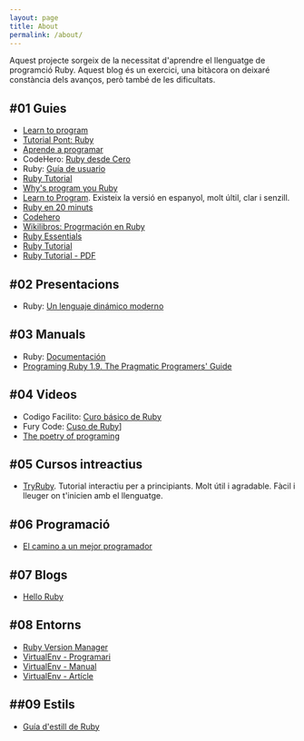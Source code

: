 ```yaml
---
layout: page
title: About
permalink: /about/
---
```



Aquest projecte sorgeix de la necessitat d'aprendre el llenguatge de programció Ruby. Aquest blog és un exercici, una bitàcora on deixaré constància dels avanços, però també de les dificultats.

## #01 Guies

- [Learn to program](https://pine.fm/LearnToProgram/)
- [Tutorial Pont: Ruby](https://www.tutorialspoint.com/ruby/index.htm)
- [Aprende a programar](http://rubysur.org/aprende.a.programar/)
- CodeHero: [Ruby desde Cero](http://codehero.co/series/ruby-desde-cero.html)
- Ruby: [Guía de usuario](http://es.tldp.org/Manuales-LuCAS/doc-guia-usuario-ruby/guia-usuario-ruby.pdf)
- [Ruby Tutorial](http://tryruby.org/levels/1/challenges/0)
- [Why's program you Ruby](http://www.rubyinside.com/media/poignant-guide.pdf)
- [Learn to Program](https://pine.fm/LearnToProgram/). Existeix la versió en espanyol, molt últil, clar i senzill.
- [Ruby en 20 minuts](https://www.ruby-lang.org/es/documentation/quickstart/)
- [Codehero](http://codehero.co/series/ruby-desde-cero.html)
- [Wikilibros: Progrmación en Ruby](https://es.wikibooks.org/wiki/Programaci%C3%B3n_en_Ruby)
- [Ruby Essentials](http://www.techotopia.com/index.php/Ruby_Essentials)
- [Ruby Tutorial](http://rubytutorial.wikidot.com/)
- [Ruby Tutorial - PDF](https://www.gitbook.com/book/asuagar/aprende-a-programar-con-ruby/details)

## #02 Presentacions

- Ruby: [Un lenguaje dinámico moderno](http://www.demiurgo.org/charlas/ruby.pdf)

## #03 Manuals

- Ruby: [Documentación](https://www.ruby-lang.org/es/documentation/)
- [Programing Ruby 1.9. The Pragmatic Programers' Guide](https://media.pragprog.com/titles/ruby3/ext_ruby.pdf)

## #04 Videos

- Codigo Facilito: [Curo básico de Ruby](https://codigofacilito.com/cursos/Ruby)
- Fury Code: [Cuso de Ruby](https://www.youtube.com/playlist?list=PLCCvCjJoQ5QUUE7_n12QjYOStSZZzsGiI)] 
- [The poetry of programing](https://youtu.be/-jRREn6ifEQ)

## #05 Cursos intreactius

- [TryRuby](http://tryruby.org/). Tutorial interactiu per a principiants. Molt útil i agradable. Fàcil i lleuger on t'inicien amb el llenguatge.

## #06 Programació

- [El camino a un mejor programador](http://emanchado.github.io/camino-mejor-programador/)

## #07 Blogs

- [Hello Ruby](http://blog.helloruby.com/tagged/backerupdate)

## #08 Entorns

- [Ruby Version Manager](http://rvm.io/)
- [VirtualEnv - Programari](https://github.com/rbenv/rbenv)
- [VirtualEnv - Manual](http://virtualenvwrapper.readthedocs.io/en/latest/)
- [VirtualEnv - Artícle](https://rooteando.com/virtualenvwrapper-liclipse-pip-y-algunas-cosas-mas/)

## ##09 Estils

- [Guía d'estill de Ruby](https://github.com/github/rubocop-github/blob/master/STYLEGUIDE.md)
